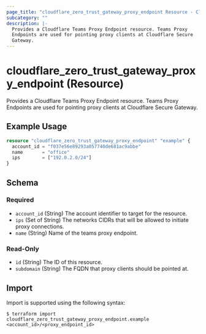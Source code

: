 ```yaml
---
page_title: "cloudflare_zero_trust_gateway_proxy_endpoint Resource - Cloudflare"
subcategory: ""
description: |-
  Provides a Cloudflare Teams Proxy Endpoint resource. Teams Proxy
  Endpoints are used for pointing proxy clients at Cloudflare Secure
  Gateway.
---
```


# cloudflare_zero_trust_gateway_proxy_endpoint (Resource)

Provides a Cloudflare Teams Proxy Endpoint resource. Teams Proxy
Endpoints are used for pointing proxy clients at Cloudflare Secure
Gateway.

## Example Usage

```terraform
resource "cloudflare_zero_trust_gateway_proxy_endpoint" "example" {
  account_id = "f037e56e89293a057740de681ac9abbe"
  name       = "office"
  ips        = ["192.0.2.0/24"]
}
```
<!-- schema generated by tfplugindocs -->
## Schema

### Required

- `account_id` (String) The account identifier to target for the resource.
- `ips` (Set of String) The networks CIDRs that will be allowed to initiate proxy connections.
- `name` (String) Name of the teams proxy endpoint.

### Read-Only

- `id` (String) The ID of this resource.
- `subdomain` (String) The FQDN that proxy clients should be pointed at.

## Import

Import is supported using the following syntax:

```shell
$ terraform import cloudflare_zero_trust_gateway_proxy_endpoint.example <account_id>/<proxy_endpoint_id>
```
